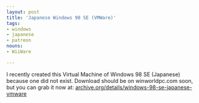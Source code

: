 ```yaml
---
layout: post
title: 'Japanese Windows 98 SE (VMWare)'
tags:
- windows
- japanese
- patreon
nouns:
- WiiWare

---
```


I recently created this Virtual Machine of Windows 98 SE (Japanese) because one did not exist. Download should be on winworldpc.com soon, but you can grab it now at: [archive.org/details/windows-98-se-japanese-vmware](https://archive.org/details/windows-98-se-japanese-vmware)